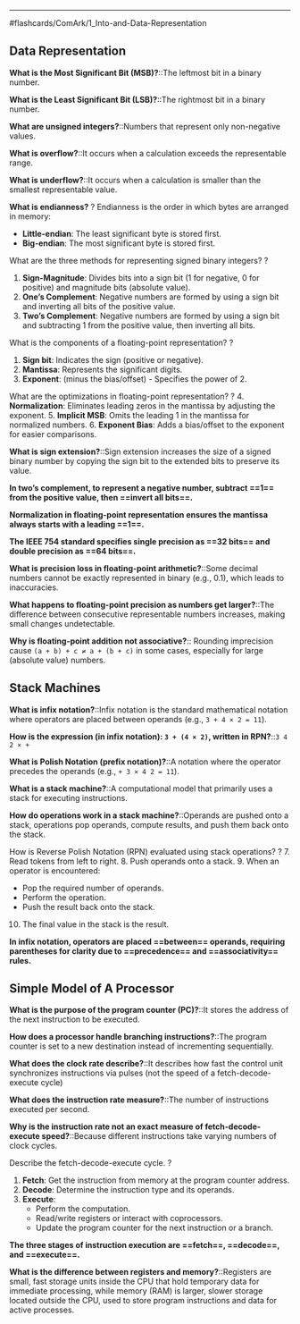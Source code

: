 ____

#flashcards/ComArk/1_Into-and-Data-Representation 

## Data Representation


**What is the Most Significant Bit (MSB)?**::The leftmost bit in a binary number.
<!--SR:!2025-12-09,240,330-->

**What is the Least Significant Bit (LSB)?**::The rightmost bit in a binary number.
<!--SR:!2026-03-04,302,337-->

**What are unsigned integers?**::Numbers that represent only non-negative values.
<!--SR:!2026-01-13,266,337-->

**What is overflow?**::It occurs when a calculation exceeds the representable range.
<!--SR:!2026-02-18,288,337-->

**What is underflow?**::It occurs when a calculation is smaller than the smallest representable value.
<!--SR:!2025-09-20,173,310-->

**What is endianness?**
?
Endianness is the order in which bytes are arranged in memory:
- **Little-endian**: The least significant byte is stored first.
- **Big-endian**: The most significant byte is stored first.
<!--SR:!2025-07-08,119,302-->

What are the three methods for representing signed binary integers?
?
1. **Sign-Magnitude**: Divides bits into a sign bit (1 for negative, 0 for positive) and magnitude bits (absolute value).
2. **One’s Complement**: Negative numbers are formed by using a sign bit and inverting all bits of the positive value.
3. **Two’s Complement**: Negative numbers are formed by using a sign bit and subtracting 1 from the positive value, then inverting all bits.
<!--SR:!2025-08-18,131,290-->

What is the components of a floating-point representation?
?
1. **Sign bit**: Indicates the sign (positive or negative).
2. **Mantissa**: Represents the significant digits.
3. **Exponent**: (minus the bias/offset) - Specifies the power of 2.
<!--SR:!2025-10-10,157,270-->

What are the optimizations in floating-point representation?
?
4. **Normalization**: Eliminates leading zeros in the mantissa by adjusting the exponent.
5. **Implicit MSB**: Omits the leading 1 in the mantissa for normalized numbers.
6. **Exponent Bias**: Adds a bias/offset to the exponent for easier comparisons.
<!--SR:!2025-12-16,204,270-->

**What is sign extension?**::Sign extension increases the size of a signed binary number by copying the sign bit to the extended bits to preserve its value.
<!--SR:!2025-12-08,239,330-->

**In two’s complement, to represent a negative number, subtract ==1== from the positive value, then ==invert all bits==.**
<!--SR:!2026-02-17,287,330!2026-01-14,267,337-->

**Normalization in floating-point representation ensures the mantissa always starts with a leading ==1==.**
<!--SR:!2025-06-23,33,250-->

**The IEEE 754 standard specifies single precision as ==32 bits== and double precision as ==64 bits==.**
<!--SR:!2026-02-02,272,337!2026-02-28,298,337-->

**What is precision loss in floating-point arithmetic?**::Some decimal numbers cannot be exactly represented in binary (e.g., 0.1), which leads to inaccuracies.
<!--SR:!2025-09-11,87,308-->

**What happens to floating-point precision as numbers get larger?**::The difference between consecutive representable numbers increases, making small changes undetectable.
<!--SR:!2026-01-05,244,348-->

**Why is floating-point addition not associative?**:: Rounding imprecision  cause `(a + b) + c ≠ a + (b + c)` in some cases, especially for large (absolute value) numbers.
<!--SR:!2026-02-23,278,347-->

## Stack Machines


**What is infix notation?**::Infix notation is the standard mathematical notation where operators are placed between operands (e.g., `3 + 4 × 2 = 11`).
<!--SR:!2026-04-24,346,350-->

**How is the expression (in infix notation): `3 + (4 × 2)`, written in RPN?**::`3 4 2 × +`
<!--SR:!2025-07-08,43,228-->

**What is Polish Notation (prefix notation)?**::A notation where the operator precedes the operands (e.g., `+ 3 × 4 2 = 11`).
<!--SR:!2025-10-05,111,310-->

**What is a stack machine?**::A computational model that primarily uses a stack for executing instructions.
<!--SR:!2025-09-08,152,310-->

**How do operations work in a stack machine?**::Operands are pushed onto a stack, operations pop operands, compute results, and push them back onto the stack.
<!--SR:!2025-12-29,237,330-->

How is Reverse Polish Notation (RPN) evaluated using stack operations?
?
7. Read tokens from left to right.
8. Push operands onto a stack.
9. When an operator is encountered:
   - Pop the required number of operands.
   - Perform the operation.
   - Push the result back onto the stack.
10. The final value in the stack is the result.
<!--SR:!2025-06-24,47,270-->

**In infix notation, operators are placed ==between== operands, requiring parentheses for clarity due to ==precedence== and ==associativity== rules.**
<!--SR:!2026-03-20,318,345!2026-03-11,309,345!2026-04-04,331,350-->

## Simple Model of A Processor


**What is the purpose of the program counter (PC)?**::It stores the address of the next instruction to be executed.
<!--SR:!2026-03-22,320,347-->

**How does a processor handle branching instructions?**::The program counter is set to a new destination instead of incrementing sequentially.
<!--SR:!2025-10-08,114,308-->

**What does the clock rate describe?**::It describes how fast the control unit synchronizes instructions via pulses (not the speed of a fetch-decode-execute cycle)
<!--SR:!2026-03-14,312,348-->

**What does the instruction rate measure?**::The number of instructions executed per second.
<!--SR:!2026-04-19,341,350-->

**Why is the instruction rate not an exact measure of fetch-decode-execute speed?**::Because different instructions take varying numbers of clock cycles.
<!--SR:!2025-12-22,230,328-->

Describe the fetch-decode-execute cycle.
?
1. **Fetch**: Get the instruction from memory at the program counter address.
2. **Decode**: Determine the instruction type and its operands.
3. **Execute**:
   - Perform the computation.
   - Read/write registers or interact with coprocessors.
   - Update the program counter for the next instruction or a branch.
<!--SR:!2025-08-13,135,307-->

**The three stages of instruction execution are ==fetch==, ==decode==, and ==execute==.**
<!--SR:!2026-03-18,316,345!2026-03-18,316,347!2025-12-28,234,325-->

**What is the difference between registers and memory?**::Registers are small, fast storage units inside the CPU that hold temporary data for immediate processing, while memory (RAM) is larger, slower storage located outside the CPU, used to store program instructions and data for active processes.
<!--SR:!2026-06-11,386,367-->